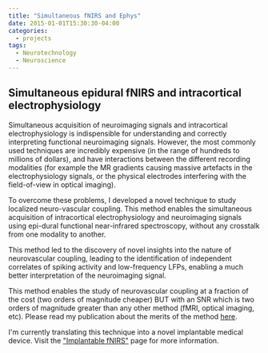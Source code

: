 ```yaml
---
title: "Simultaneous fNIRS and Ephys"
date: 2015-01-01T15:30:30-04:00
categories:
  - projects
tags:
  - Neurotechnology
  - Neuroscience
---
```


## Simultaneous epidural fNIRS and intracortical electrophysiology

Simultaneous acquisition of neuroimaging signals and intracortical electrophysiology is indispensible for understanding and correctly interpreting functional neuroimaging signals.
However, the most commonly used techniques are incredibly expensive (in the range of hundreds to millions of dollars), and have interactions between the different recording modalities (for example the MR gradients causing massive artefacts in the electrophysiology signals, or the physical electrodes interfering with the field-of-view in optical imaging).

To overcome these problems, I developed a novel technique to study localized neuro-vascular coupling.
This method enables the simultaneous acquisition of intracortical electrophysiology and neuroimaging signals using epi-dural functional near-infrared spectroscopy, without any crosstalk from one modality to another.

This method led to the discovery of novel insights into the nature of neurovascular coupling, leading to the identification of independent correlates of spiking activity and low-frequency LFPs, enabling a much better interpretation of the neuroimaging signal.

This method enables the study of neurovascular coupling at a fraction of the cost (two orders of magnitude cheaper) BUT with an SNR which is two orders of magnitude greater than any other method (fMRI, optical imaging, etc). Please read my publication about the merits of the method [here](https://www.sciencedirect.com/science/article/pii/S105381191500628X).

I'm currently translating this technique into a novel implantable medical device. Visit the ["Implantable fNIRS"](https://theonlyid.github.io/blog/Implantable-fNIRS/ "go to blog post") page for more information.
